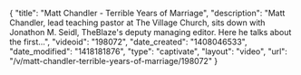 {
    "title": "Matt Chandler - Terrible Years of Marriage",
    "description": "Matt Chandler, lead teaching pastor at The Village Church, sits down with Jonathon M. Seidl, TheBlaze's deputy managing editor. Here he talks about the first...",
    "videoid": "198072",
    "date_created": "1408046533",
    "date_modified": "1418181876",
    "type": "captivate",
    "layout": "video",
    "url": "\/v\/matt-chandler-terrible-years-of-marriage\/198072"
}